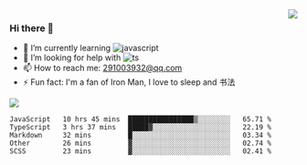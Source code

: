 <img align='right' src='https://github-readme-stats.vercel.app/api?username=niaogege&show_icons=true&theme=radical'/>

### Hi there 👋

- 🌱 I’m currently learning ![javascript](https://img.shields.io/badge/javacript-learn-orange)
- 🤔 I’m looking for help with ![ts](https://img.shields.io/badge/ts-learn-yellow)
- 📫 How to reach me: 291003932@qq.com
- ⚡ Fun fact:  I'm a fan of Iron Man, I love to sleep and 书法

![](https://github-readme-stats.vercel.app/api/top-langs/?username=niaogege&layout=compact)

<!--START_SECTION:waka-->
```text
JavaScript   10 hrs 45 mins  ████████████████▒░░░░░░░░   65.71 % 
TypeScript   3 hrs 37 mins   █████▓░░░░░░░░░░░░░░░░░░░   22.19 % 
Markdown     32 mins         █░░░░░░░░░░░░░░░░░░░░░░░░   03.34 % 
Other        26 mins         ▓░░░░░░░░░░░░░░░░░░░░░░░░   02.74 % 
SCSS         23 mins         ▓░░░░░░░░░░░░░░░░░░░░░░░░   02.41 % 
```
<!--END_SECTION:waka-->
